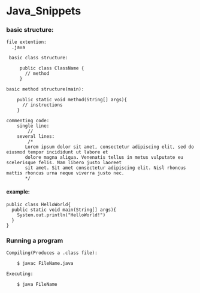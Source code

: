# Java_Snippets

### basic structure:
    file extention:
      .java
      
     basic class structure:
     
         public class ClassName {
           // method
         }
       
    basic method structure(main):
    
        public static void method(String[] args){
          // instructions
        }
        
    commenting code: 
        single line:
            //
        several lines:
            /*
           Lorem ipsum dolor sit amet, consectetur adipiscing elit, sed do eiusmod tempor incididunt ut labore et 
           dolore magna aliqua. Venenatis tellus in metus vulputate eu scelerisque felis. Nam libero justo laoreet 
           sit amet. Sit amet consectetur adipiscing elit. Nisl rhoncus mattis rhoncus urna neque viverra justo nec.
           */
           
#### example:

    public class HelloWorld{
      public static void main(String[] args){
        System.out.println("HelloWorld!")
      }
    }
   
### Running a program
    Compiling(Produces a .class file):
    
        $ javac FileName.java
        
    Executing: 
    
        $ java FileName
  
